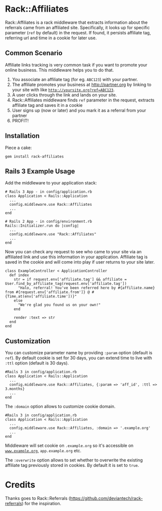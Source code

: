 Rack::Affiliates
================

Rack::Affiliates is a rack middleware that extracts information about the referrals came from an affiliated site. Specifically, it looks up for specific parameter (<code>ref</code> by default) in the request. If found, it persists affiliate tag, referring url and time in a cookie for later use.

Common Scenario
---------------

Affiliate links tracking is very common task if you want to promote your online business. This middleware helps you to do that.

1. You associate an affiliate tag (for eg. <code>ABC123</code>) with your partner.
2. The affiliate promotes your business at http://partner.org by linking to your site with like <code>http://yoursite.org?ref=ABC123</code>.
3. A user clicks through the link and lands on your site.
4. Rack::Affiliates middleware finds <code>ref</code> parameter in the request, extracts affiliate tag and saves it in a cookie
5. User signs up (now or later) and you mark it as a referral from your partner
6. PROFIT!

Installation
------------

Piece a cake:

    gem install rack-affiliates


Rails 3 Example Usage
---------------------

Add the middleware to your application stack:

    # Rails 3 App - in config/application.rb
    class Application < Rails::Application
      ...
      config.middleware.use Rack::Affiliates
      ...
    end
    
    # Rails 2 App - in config/environment.rb
    Rails::Initializer.run do |config|
      ...
      config.middleware.use "Rack::Affiliates"
      ...
    end

Now you can check any request to see who came to your site via an affiliated link and use this information in your application. Affiliate tag is saved in the cookie and will come into play if user returns to your site later.

    class ExampleController < ApplicationController
      def index
        str = if request.env['affiliate.tag'] && affiliate = User.find_by_affiliate_tag(request.env['affiliate.tag'])
          "Halo, referral! You've been referred here by #{affiliate.name} from #{request.env['affiliate.from']} @ #{Time.at(env['affiliate.time'])}"
        else
          "We're glad you found us on your own!"
        end
        
        render :text => str
      end
    end


Customization
-------------

You can customize parameter name by providing <code>:param</code> option (default is <code>ref</code>).
By default cookie is set for 30 days, you can extend time to live with <code>:ttl</code> option (default is 30 days). 

    #Rails 3 in config/application.rb
    class Application < Rails::Application
      ...
      config.middleware.use Rack::Affiliates, {:param => 'aff_id', :ttl => 3.months}
      ...
    end

The <code>:domain</code> option allows to customize cookie domain. 

    #Rails 3 in config/application.rb
    class Application < Rails::Application
      ...
      config.middleware.use Rack::Affiliates, :domain => '.example.org'
      ...
    end

Middleware will set cookie on <code>.example.org</code> so it's accessible on <code>www.example.org</code>, <code>app.example.org</code> etc.

The <code>:overwrite</code> option allows to set whether to overwrite the existing affiliate tag previously stored in cookies. By default it is set to `true`.

Credits
=======

Thanks goes to Rack::Referrals (https://github.com/deviantech/rack-referrals) for the inspiration.

